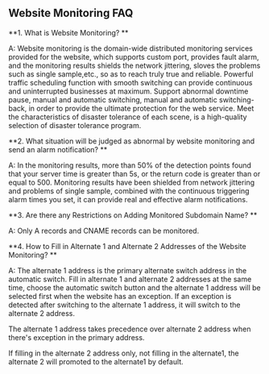 ## Website Monitoring FAQ

**1. What is Website Monitoring? **

A: Website monitoring is the domain-wide distributed monitoring services provided for the website, which supports custom port, provides fault alarm, and the monitoring results shields the network jittering, sloves the problems such as single sample,etc., so as to reach truly true and reliable. Powerful traffic scheduling function with smooth switching can provide continuous and uninterrupted businesses at maximum. Support abnormal downtime pause, manual and automatic switching, manual and automatic switching-back, in order to provide the ultimate protection for the web service. Meet the characteristics of disaster tolerance of each scene, is a high-quality selection of disaster tolerance program.

 

**2. What situation will be judged as abnormal by website monitoring and send an alarm notification? **

A: In the monitoring results, more than 50% of the detection points found that your server time is greater than 5s, or the return code is greater than or equal to 500. Monitoring results have been shielded from network jittering and problems of single sample, combined with the continuous triggering alarm times you set, it can provide real and effective alarm notifications.



**3. Are there any Restrictions on Adding Monitored Subdomain Name? **

A: Only A records and CNAME records can be monitored.

 

**4. How to Fill in Alternate 1 and Alternate 2 Addresses of the Website Monitoring? **

A: The alternate 1 address is the primary alternate  switch address in the automatic switch. Fill in alternate 1 and alternate 2 addresses at the same time, choose the automatic switch button and the alternate 1 address will be selected first when the website has an exception. If an exception is detected after switching to the alternate 1 address, it will switch to the alternate 2 address.

The alternate 1 address takes precedence over alternate 2 address when there's exception in the primary address.

If filling in the alternate 2 address only, not filling in the alternate1, the alternate 2  will promoted to the alternate1 by default.

 